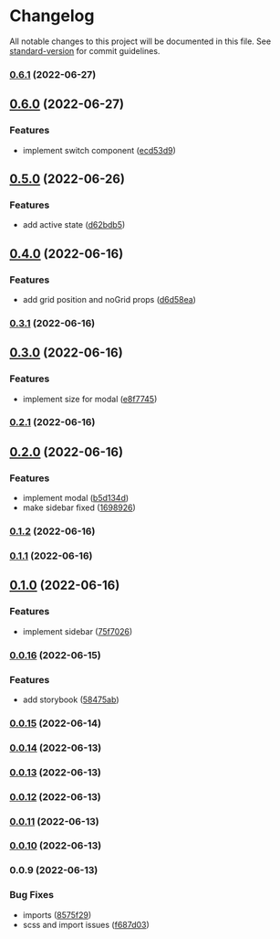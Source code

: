 # Changelog

All notable changes to this project will be documented in this file. See [standard-version](https://github.com/conventional-changelog/standard-version) for commit guidelines.

### [0.6.1](https://github.com/wholesome-ghoul/tubeyou-components/compare/v0.6.0...v0.6.1) (2022-06-27)

## [0.6.0](https://github.com/wholesome-ghoul/tubeyou-components/compare/v0.5.0...v0.6.0) (2022-06-27)


### Features

* implement switch component ([ecd53d9](https://github.com/wholesome-ghoul/tubeyou-components/commits/ecd53d924918e5145865a80606794987d20d0115))

## [0.5.0](https://github.com/wholesome-ghoul/tubeyou-components/compare/v0.4.0...v0.5.0) (2022-06-26)


### Features

* add active state ([d62bdb5](https://github.com/wholesome-ghoul/tubeyou-components/commits/d62bdb5f82bffe93843575a2ca4a7b89ac0211a2))

## [0.4.0](https://github.com/wholesome-ghoul/tubeyou-components/compare/v0.3.1...v0.4.0) (2022-06-16)


### Features

* add grid position and noGrid props ([d6d58ea](https://github.com/wholesome-ghoul/tubeyou-components/commits/d6d58ea514c496aeddddbd07e5172ac00381f84a))

### [0.3.1](https://github.com/wholesome-ghoul/tubeyou-components/compare/v0.3.0...v0.3.1) (2022-06-16)

## [0.3.0](https://github.com/wholesome-ghoul/tubeyou-components/compare/v0.2.1...v0.3.0) (2022-06-16)


### Features

* implement size for modal ([e8f7745](https://github.com/wholesome-ghoul/tubeyou-components/commits/e8f7745f4f3147a98c9503b81c15a43bc2984aba))

### [0.2.1](https://github.com/wholesome-ghoul/tubeyou-components/compare/v0.2.0...v0.2.1) (2022-06-16)

## [0.2.0](https://github.com/wholesome-ghoul/tubeyou-components/compare/v0.1.2...v0.2.0) (2022-06-16)


### Features

* implement modal ([b5d134d](https://github.com/wholesome-ghoul/tubeyou-components/commits/b5d134dd447c68f1216c004d5e5b6537769249b7))
* make sidebar fixed ([1698926](https://github.com/wholesome-ghoul/tubeyou-components/commits/1698926f4f9946efafb5963275fcd2d7c102557f))

### [0.1.2](https://github.com/wholesome-ghoul/tubeyou-components/compare/v0.1.1...v0.1.2) (2022-06-16)

### [0.1.1](https://github.com/wholesome-ghoul/tubeyou-components/compare/v0.1.0...v0.1.1) (2022-06-16)

## [0.1.0](https://github.com/wholesome-ghoul/tubeyou-components/compare/v0.0.16...v0.1.0) (2022-06-16)


### Features

* implement sidebar ([75f7026](https://github.com/wholesome-ghoul/tubeyou-components/commits/75f702676a712cf9423981976390e5a68c6a476c))

### [0.0.16](https://github.com/wholesome-ghoul/tubeyou-components/compare/v0.0.15...v0.0.16) (2022-06-15)


### Features

* add storybook ([58475ab](https://github.com/wholesome-ghoul/tubeyou-components/commits/58475ab09386befc41a82fd401e0a9f3ee66fa0a))

### [0.0.15](https://github.com/wholesome-ghoul/tubeyou-components/compare/v0.0.14...v0.0.15) (2022-06-14)

### [0.0.14](https://github.com/wholesome-ghoul/tubeyou-components/compare/v0.0.13...v0.0.14) (2022-06-13)

### [0.0.13](https://github.com/wholesome-ghoul/tubeyou-components/compare/v0.0.12...v0.0.13) (2022-06-13)

### [0.0.12](https://github.com/wholesome-ghoul/tubeyou-components/compare/v0.0.11...v0.0.12) (2022-06-13)

### [0.0.11](https://github.com/wholesome-ghoul/tubeyou-components/compare/v0.0.10...v0.0.11) (2022-06-13)

### [0.0.10](https://github.com/wholesome-ghoul/tubeyou-components/compare/v0.0.9...v0.0.10) (2022-06-13)

### 0.0.9 (2022-06-13)


### Bug Fixes

* imports ([8575f29](https://github.com/wholesome-ghoul/tubeyou-components/commits/8575f29c77b5c47cc2566544dcbbb969080a2e24))
* scss and import issues ([f687d03](https://github.com/wholesome-ghoul/tubeyou-components/commits/f687d03c06f7b5acaa05ca6aac2c3fdc42a6c0f7))
